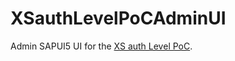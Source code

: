 # XSauthLevelPoCAdminUI
Admin SAPUI5 UI for the [XS auth Level PoC](https://github.com/gregorwolf/XSauthLevelPoC).
